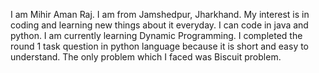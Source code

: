 I am Mihir Aman Raj. I am from Jamshedpur, Jharkhand. My interest is in coding and learning new things about it everyday. I can code in java and python. I am currently learning Dynamic Programming. I completed the round 1 task question in python language because it is short and easy to understand. The only problem which I faced was Biscuit problem.
